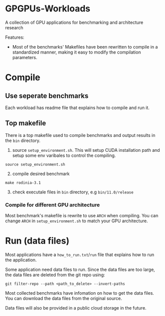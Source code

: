 # GPGPUs-Workloads
A collection of GPU applications for benchmarking and architecture research

Features:

- Most of the benchmarks' Makefiles have been rewritten to compile in a standardized manner, making it easy to modify the compilation parameters.

# Compile

## Use seperate benchmarks

Each workload has readme file that explains how to compile and run it.

## Top makefile

There is a top makefile used to compile benchmarks and output results in the `bin` directory.

1. source `setup_environment.sh`. This will setup CUDA installation path and setup some env varibales to control the compiling.

```shell
source setup_environment.sh
```

2. compile desired benchmark

```shell
make rodinia-3.1
```

3. check executale files in `bin` directory, e.g `bin/11.0/release`

### Compile for different GPU architecture

Most benchmark's makefile is rewrite to use `ARCH` when compiling. You can change `ARCH` in `setup_environment.sh` to match your GPU architecture.

# Run (data files)

Most applications have a `how_to_run.txt`/`run` file that explains how to run the application.

Some application need data files to run. Since the data files are too large, the data files are deleted from the git repo using:

```shell
git filter-repo --path <path_to_delete> --invert-paths
```

Most collected benchmarks have infomation on how to get the data files. You can download the data files from the original source.

Data files will also be provided in a public cloud storage in the future.
